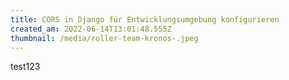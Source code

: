 ```yaml
---
title: CORS in Django für Entwicklungsumgebung konfigurieren
created_am: 2022-06-14T13:01:48.555Z
thumbnail: /media/roller-team-kronos-.jpeg
---
```

test123